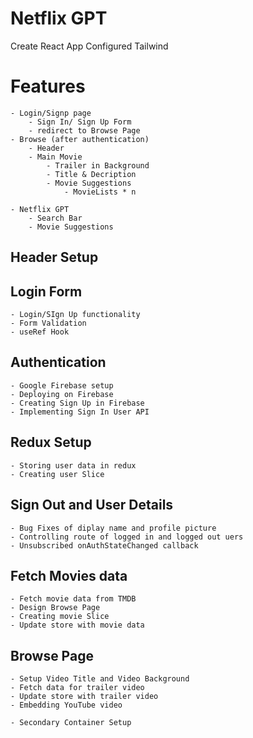# Netflix GPT

Create React App
Configured Tailwind

# Features

    - Login/Signp page
        - Sign In/ Sign Up Form
        - redirect to Browse Page
    - Browse (after authentication)
        - Header
        - Main Movie
            - Trailer in Background
            - Title & Decription
            - Movie Suggestions
                - MovieLists * n

    - Netflix GPT
        - Search Bar
        - Movie Suggestions

## Header Setup

## Login Form

    - Login/SIgn Up functionality
    - Form Validation
    - useRef Hook

## Authentication

    - Google Firebase setup
    - Deploying on Firebase
    - Creating Sign Up in Firebase
    - Implementing Sign In User API

## Redux Setup

    - Storing user data in redux
    - Creating user Slice

## Sign Out and User Details

    - Bug Fixes of diplay name and profile picture
    - Controlling route of logged in and logged out uers
    - Unsubscribed onAuthStateChanged callback

## Fetch Movies data

    - Fetch movie data from TMDB
    - Design Browse Page
    - Creating movie Slice
    - Update store with movie data

## Browse Page

    - Setup Video Title and Video Background
    - Fetch data for trailer video
    - Update store with trailer video
    - Embedding YouTube video

    - Secondary Container Setup
